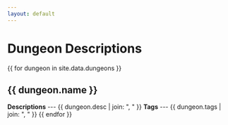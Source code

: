 ```yaml
---
layout: default
---
```

# Dungeon Descriptions
{{ for dungeon in site.data.dungeons }}
## {{ dungeon.name }}
**Descriptions** --- {{ dungeon.desc | join: ", " }}
**Tags** --- {{ dungeon.tags | join: ", " }}
{{ endfor }}
